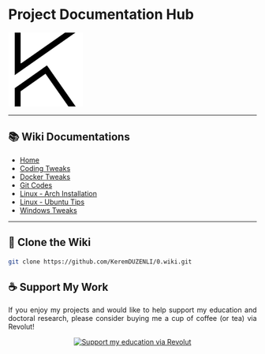 [wiki-home]: https://github.com/KeremDUZENLI/0/wiki
[wiki-coding]: https://github.com/KeremDUZENLI/0/wiki/Coding
[wiki-docker]: https://github.com/KeremDUZENLI/0/wiki/Docker
[wiki-git]: https://github.com/KeremDUZENLI/0/wiki/Git
[wiki-arch]: https://github.com/KeremDUZENLI/0/wiki/OS_Linux_Arch
[wiki-ubuntu]: https://github.com/KeremDUZENLI/0/wiki/OS_Linux_Ubuntu
[wiki-windows]: https://github.com/KeremDUZENLI/0/wiki/OS_Windows
[logo]: https://raw.githubusercontent.com/KeremDUZENLI/0/main/logo.png
[my-website]: https://keremduzenli.wordpress.com


# Project Documentation Hub

[![Kerem DÜZENLİ][logo]][my-website]

---

## 📚 Wiki Documentations

- [Home][wiki-home]
- [Coding Tweaks][wiki-coding]
- [Docker Tweaks][wiki-docker]
- [Git Codes][wiki-git]
- [Linux - Arch Installation][wiki-arch]
- [Linux - Ubuntu Tips][wiki-ubuntu]
- [Windows Tweaks][wiki-windows]

---

## 📖 Clone the Wiki

```bash
git clone https://github.com/KeremDUZENLI/0.wiki.git
```

## ☕️ Support My Work
<div align="center" style="display: block">
  <p align="justify">If you enjoy my projects and would like to help support my education and doctoral research, please consider buying me a cup of coffee (or tea) via Revolut!</p>
  <a href="https://revolut.me/krmdznl" target="_blank">
    <img src="https://img.shields.io/badge/Support%20My%20Projects-Donate%20via%20Revolut-orange?style=for-the-badge" alt="Support my education via Revolut" />
  </a>
</div>